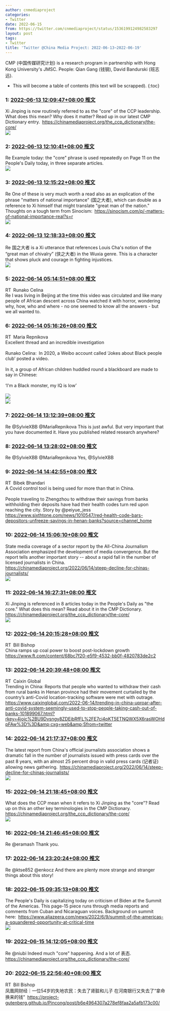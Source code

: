 ```yaml
---
author: cnmediaproject
categories:
- Twitter
date: 2022-06-15
from: https://twitter.com/cnmediaproject/status/1536199124982583297
layout: post
tags:
- Twitter
title: 'Twitter @China Media Project: 2022-06-13~2022-06-19'
---
```


CMP (中国传媒研究计划) is a research program in partnership with Hong Kong University's JMSC. People: Qian Gang (钱钢), David Bandurski (班志远). 

* This will become a table of contents (this text will be scrapped).
{:toc}

### 1: [2022-06-13 12:09:47+08:00 推文](https://twitter.com/cnmediaproject/status/1536199124982583297)

Xi Jinping is now routinely referred to as the "core" of the CCP leadership. What does this mean? Why does it matter? Read up in our latest CMP Dictionary entry. <a href="https://chinamediaproject.org/the_ccp_dictionary/the-core/" target="_blank" rel="noopener noreferrer">https://chinamediaproject.org/the_ccp_dictionary/the-core/</a><br><img style="" src="https://pbs.twimg.com/media/FVGs9IGacAAIW4Y?format=jpg&amp;name=orig" referrerpolicy="no-referrer">

### 2: [2022-06-13 12:10:41+08:00 推文](https://twitter.com/cnmediaproject/status/1536199352557121536)

Re Example today: the "core" phrase is used repeatedly on Page 11 on the People's Daily today, in three separate articles.<br><img style="" src="https://pbs.twimg.com/media/FVGtJENacAA40Ik?format=jpg&amp;name=orig" referrerpolicy="no-referrer">

### 3: [2022-06-13 12:15:22+08:00 推文](https://twitter.com/cnmediaproject/status/1536200531223650305)

Re One of these is very much worth a read also as an explication of the phrase "matters of national importance" (国之大者), which can double as a reference to Xi himself that might translate "great man of the nation." Thoughts on a tough term from Sinocism: <a href="https://sinocism.com/p/-matters-of-national-importance-real?s=r" target="_blank" rel="noopener noreferrer">https://sinocism.com/p/-matters-of-national-importance-real?s=r</a><br><img style="" src="https://pbs.twimg.com/media/FVGuMuVaAAcsbQm?format=jpg&amp;name=orig" referrerpolicy="no-referrer">

### 4: [2022-06-13 12:18:33+08:00 推文](https://twitter.com/cnmediaproject/status/1536201330569936896)

Re 国之大者 is a Xi utterance that references Louis Cha's notion of the “great man of chivalry” (侠之大者) in the Wuxia genre. This is a character that shows pluck and courage in fighting injustices.<br><img style="" src="https://pbs.twimg.com/media/FVGu9U1acAAI8gk?format=jpg&amp;name=orig" referrerpolicy="no-referrer">

### 5: [2022-06-14 05:14:51+08:00 推文](https://twitter.com/RunakoCelina/status/1536457092273426444)

RT Runako Celina<br>Re I was living in Beijing at the time this video was circulated and like many people of African descent across China watched it with horror, wondering why, how, who and where - no one seemed to know all the answers - but we all wanted to.

### 6: [2022-06-14 05:16:26+08:00 推文](https://twitter.com/MariaRepnikova/status/1536457491965480960)

RT Maria Repnikova<br>Excellent thread and an incredible investigation<br><br>Runako Celina: In 2020, a Weibo account called ‘Jokes about Black people club’ posted a video.<br><br>In it, a group of African children huddled round a blackboard are made to say in Chinese: <br><br>‘I'm a Black monster, my IQ is low’<br><br><img style="" src="https://pbs.twimg.com/media/FVJ2UtVWUAEbaSM?format=jpg&amp;name=orig" referrerpolicy="no-referrer"><br><img style="" src="https://pbs.twimg.com/media/FVJ2W21WUAArL5Z?format=jpg&amp;name=orig" referrerpolicy="no-referrer">

### 7: [2022-06-14 13:12:39+08:00 推文](https://twitter.com/cnmediaproject/status/1536577335771955200)

Re @SylvieXBB @MariaRepnikova This is just awful. But very important that you have documented it. Have you published related research anywhere?

### 8: [2022-06-14 13:28:02+08:00 推文](https://twitter.com/cnmediaproject/status/1536581207479439360)

Re @SylvieXBB @MariaRepnikova Yes, @SylvieXBB

### 9: [2022-06-14 14:42:55+08:00 推文](https://twitter.com/bibekbhandari/status/1536600051639676928)

RT Bibek Bhandari<br>A Covid control tool is being used for more than that in China. <br><br>People traveling to Zhengzhou to withdraw their savings from banks withholding their deposits have had their health codes turn red upon reaching the city. Story by @peiyue_jess <a href="https://www.sixthtone.com/news/1010547/red-health-code-bars-depositors-unfreeze-savings-in-henan-banks?source=channel_home" target="_blank" rel="noopener noreferrer">https://www.sixthtone.com/news/1010547/red-health-code-bars-depositors-unfreeze-savings-in-henan-banks?source=channel_home</a>

### 10: [2022-06-14 15:06:10+08:00 推文](https://twitter.com/cnmediaproject/status/1536605900777361408)

State media coverage of a sector report by the All-China Journalism Association emphasized the development of media convergence. But the report tells another important story -- about a rapid fall in the number of licensed journalists in China. <a href="https://chinamediaproject.org/2022/06/14/steep-decline-for-chinas-journalists/" target="_blank" rel="noopener noreferrer">https://chinamediaproject.org/2022/06/14/steep-decline-for-chinas-journalists/</a><br><img style="" src="https://pbs.twimg.com/media/FVMe5yhagAAEMmO?format=jpg&amp;name=orig" referrerpolicy="no-referrer">

### 11: [2022-06-14 16:27:31+08:00 推文](https://twitter.com/cnmediaproject/status/1536626374689325062)

Xi Jinping is referenced in 8 articles today in the People's Daily as "the core." What does this mean? Read about it in the CMP Dictionary. <a href="https://chinamediaproject.org/the_ccp_dictionary/the-core/" target="_blank" rel="noopener noreferrer">https://chinamediaproject.org/the_ccp_dictionary/the-core/</a><br><img style="" src="https://pbs.twimg.com/media/FVMxf9ZaQAA1EWV?format=jpg&amp;name=orig" referrerpolicy="no-referrer">

### 12: [2022-06-14 20:15:28+08:00 推文](https://twitter.com/niubi/status/1536683739492777987)

RT Bill Bishop<br>China ramps up coal power to boost post-lockdown growth <a href="https://www.ft.com/content/68bc7f20-e5f9-4532-bb0f-4820783de2c2" target="_blank" rel="noopener noreferrer">https://www.ft.com/content/68bc7f20-e5f9-4532-bb0f-4820783de2c2</a>

### 13: [2022-06-14 20:39:48+08:00 推文](https://twitter.com/caixin/status/1536689864262836224)

RT Caixin Global<br>Trending in China: Reports that people who wanted to withdraw their cash from rural banks in Henan province had their movement curtailed by the country’s anti-Covid location-tracking software were met with outrage. <a href="https://www.caixinglobal.com/2022-06-14/trending-in-china-uproar-after-anti-covid-system-seemingly-used-to-stop-people-taking-cash-out-of-banks-101899067.html?rkey=4jojc%2BU9Dvsngy8ZDEibRfFL%2FE7ci4pKT5ETNQWX5X6rasWOHdpFAw%3D%3D&amp;cxg=web&amp;Sfrom=twitter" target="_blank" rel="noopener noreferrer">https://www.caixinglobal.com/2022-06-14/trending-in-china-uproar-after-anti-covid-system-seemingly-used-to-stop-people-taking-cash-out-of-banks-101899067.html?rkey=4jojc%2BU9Dvsngy8ZDEibRfFL%2FE7ci4pKT5ETNQWX5X6rasWOHdpFAw%3D%3D&amp;cxg=web&amp;Sfrom=twitter</a>

### 14: [2022-06-14 21:17:37+08:00 推文](https://twitter.com/cnmediaproject/status/1536699380451123200)

The latest report from China's official journalists association shows a dramatic fall in the number of journalists issued with press cards over the past 8 years, with an almost 25 percent drop in valid press cards (记者证) allowing news gathering. <a href="https://chinamediaproject.org/2022/06/14/steep-decline-for-chinas-journalists/" target="_blank" rel="noopener noreferrer">https://chinamediaproject.org/2022/06/14/steep-decline-for-chinas-journalists/</a><br><img style="" src="https://pbs.twimg.com/media/FVNz7y5akAEg50p?format=jpg&amp;name=orig" referrerpolicy="no-referrer">

### 15: [2022-06-14 21:18:45+08:00 推文](https://twitter.com/cnmediaproject/status/1536699667375075328)

What does the CCP mean when it refers to Xi Jinping as the "core"? Read up on this an other key terminologies in the CMP Dictionary. <a href="https://chinamediaproject.org/the_ccp_dictionary/the-core/" target="_blank" rel="noopener noreferrer">https://chinamediaproject.org/the_ccp_dictionary/the-core/</a><br><img style="" src="https://pbs.twimg.com/media/FVN0MkZagAAe-NG?format=jpg&amp;name=orig" referrerpolicy="no-referrer">

### 16: [2022-06-14 21:46:45+08:00 推文](https://twitter.com/cnmediaproject/status/1536706711834066945)

Re @eramash Thank you.

### 17: [2022-06-14 23:20:24+08:00 推文](https://twitter.com/cnmediaproject/status/1536730281662500864)

Re @ktse852 @enkocz And there are plenty more strange and stranger things about this story!

### 18: [2022-06-15 09:35:13+08:00 推文](https://twitter.com/cnmediaproject/status/1536885005213138944)

The People's Daily is capitalizing today on criticism of Biden at the Summit of the Americas. This page-15 piece runs through media reports and comments from Cuban and Nicaraguan voices. Background on summit here: <a href="https://www.aljazeera.com/news/2022/6/9/summit-of-the-americas-a-squandered-opportunity-at-critical-time" target="_blank" rel="noopener noreferrer">https://www.aljazeera.com/news/2022/6/9/summit-of-the-americas-a-squandered-opportunity-at-critical-time</a><br><img style="" src="https://pbs.twimg.com/media/FVQcspwaMAAF7GI?format=jpg&amp;name=orig" referrerpolicy="no-referrer">

### 19: [2022-06-15 14:12:05+08:00 推文](https://twitter.com/cnmediaproject/status/1536954678931750912)

Re @niubi Indeed much "core" happening. And a lot of 表态. <a href="https://chinamediaproject.org/the_ccp_dictionary/the-core/" target="_blank" rel="noopener noreferrer">https://chinamediaproject.org/the_ccp_dictionary/the-core/</a>

### 20: [2022-06-15 22:56:40+08:00 推文](https://twitter.com/niubi/status/1537086694423465985)

RT Bill Bishop<br>凤凰网财经｜一位54岁的失地农民：失去了肾脏和儿子 在河南银行又失去了“拿命换来的钱” <a href="https://project-gutenberg.github.io/Pincong/post/b6e4964307a278ef8faa2a5afb173c00/" target="_blank" rel="noopener noreferrer">https://project-gutenberg.github.io/Pincong/post/b6e4964307a278ef8faa2a5afb173c00/</a>

